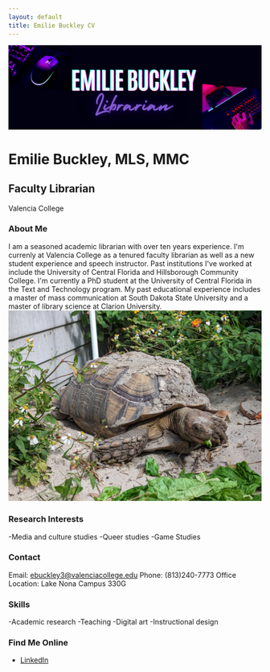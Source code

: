```yaml
---
layout: default
title: Emilie Buckley CV
---
```

![Featured Image](assets/websiteheader.png)

# Emilie Buckley, MLS, MMC
## Faculty Librarian
Valencia College

### About Me
I am a seasoned academic librarian with over ten years experience. I'm currenly at Valencia College as a tenured faculty librarian as well as a new student experience and speech instructor. Past institutions I've worked at include the University of Central Florida and Hillsborough Community College. I'm currently a PhD student at the University of Central Florida in the Text and Technology program. My past educational experience includes a master of mass communication at South Dakota State University and a master of library science at Clarion University. 
![Featured Image](assets/bodhi.jpg)

### Research Interests
-Media and culture studies
-Queer studies
-Game Studies

### Contact
Email: ebuckley3@valenciacollege.edu
Phone: (813)240-7773
Office Location: Lake Nona Campus 330G

### Skills
-Academic research
-Teaching
-Digital art
-Instructional design

### Find Me Online
- [LinkedIn](https://www.linkedin.com/in/emiliebuckley/)
